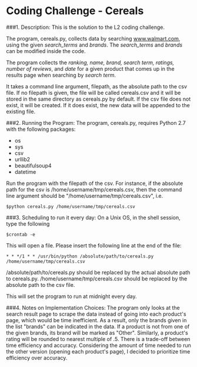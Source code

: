 # Coding Challenge - Cereals


###1. Description: 
This is the solution to the L2 coding challenge. 

The program, cereals.py, collects data by searching www.walmart.com, using the given *search_terms* and *brands*.
The *search_terms* and *brands* can be modified inside the code.

The program collects the *ranking, name, brand, search term, ratings, number of reviews*, and *date* for a given product that comes up in the results page when searching by *search term*. 

It takes a command line argument, filepath, as the absolute path to the csv file.
If no filepath is given, the file will be called cereals.csv and it will be stored in the same directory as cereals.py by default.
If the csv file does not exist, it will be created. If it does exist, the new data will be appended to the existing file.

###2. Running the Program:
The program, cereals.py, requires Python 2.7 with the following packages:
  * os
  * sys
  * csv
  * urllib2
  * beautifulsoup4
  * datetime

Run the program with the filepath of the csv.
For instance, if the absolute path for the csv is /home/username/tmp/cereals.csv, then the command line argument should be "/home/username/tmp/cereals.csv", i.e.
  
    $python cereals.py /home/username/tmp/cereals.csv
  

###3. Scheduling to run it every day:
On a Unix OS, in the shell session, type the following
  
    $crontab -e

This will open a file. Please insert the following line at the end of the file:
  
    * * */1 * * /usr/bin/python /absolute/path/to/cereals.py /home/username/tmp/cereals.csv
  
/absolute/path/to/cereals.py should be replaced by the actual absolute path to cereals.py. /home/username/tmp/cereals.csv should be replaced by the absolute path to the csv file.

This will set the program to run at midnight every day.


###4. Notes on Implementation Choices:
The program only looks at the search result page to scrape the data instead of going into each product's page, which would be time inefficient. As a result, only the brands given in the list "brands" can be indicated in the data. If a product is not from one of the given brands, its brand will be marked as "Other". Similarly, a product's rating will be rounded to nearest multiple of .5.
There is a trade-off between time efficiency and accuracy. Considering the amount of time needed to run the other version (opening each product's page), I decided to prioritize time efficiency over accuracy.
